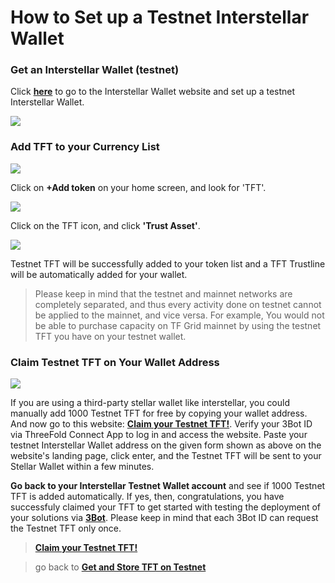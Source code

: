 # How to Set up a Testnet Interstellar Wallet 

### Get an Interstellar Wallet (testnet) 

Click [__here__]( https://testnet.interstellar.exchange/app) to go to the Interstellar Wallet website and set up a testnet Interstellar Wallet.

![](stellar_dashboard.png)

### Add TFT to your Currency List

![](interstellar_tft1.png)

Click on __+Add token__ on your home screen, and look for 'TFT'. 

![](interstellar_tft2.png)

Click on the TFT icon, and click __'Trust Asset'__.

![](interstellar_tft3.png)

Testnet TFT will be successfully added to your token list and a TFT Trustline will be automatically added for your wallet.

> Please keep in mind that the testnet and mainnet networks are completely separated, and thus every activity done on testnet cannot be applied to the mainnet, and vice versa. For example, You would not be able to purchase capacity on TF Grid mainnet by using the testnet TFT you have on your testnet wallet.

### Claim Testnet TFT on Your Wallet Address

![](testnet_tft.png)

If you are using a third-party stellar wallet like interstellar, you could manually add 1000 Testnet TFT for free by copying your wallet address. And now go to this website: [__Claim your Testnet TFT!__](https://gettft.testnet.grid.tf). Verify your 3Bot ID via ThreeFold Connect App to log in and access the website. Paste your testnet Interstellar Wallet address on the given form shown as above on the website's landing page, click enter, and the Testnet TFT will be sent to your Stellar Wallet within a few minutes.

__Go back to your Interstellar Testnet Wallet account__ and see if 1000 Testnet TFT is added automatically. If yes, then, congratulations, you have successfuly claimed your TFT to get started with testing the deployment of your solutions via [__3Bot__](testnet_3bot.md). Please keep in mind that each 3Bot ID can request the Testnet TFT only once.

> [__Claim your Testnet TFT!__](https://gettft.testnet.grid.tf)

> go back to [__Get and Store TFT on Testnet__](testnet_gettft.md)
